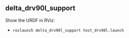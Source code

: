 ## **delta_drv90l_support**

Show the URDF in RViz:
*  `roslaunch delta_drv90l_support test_drv90l.launch`
